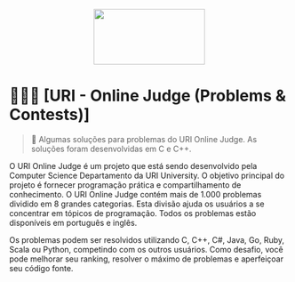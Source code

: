 <p align="center">
  <img width="200" height="100" src="https://user-images.githubusercontent.com/41811634/63442127-f0c90880-c408-11e9-96c5-b3a3168e3d2f.png">
</p>
 
<p align="center">
<h1> 👨🏻‍💻 [URI - Online Judge (Problems & Contests)] </h1>
</p>

> 📌 Algumas soluções para problemas do URI Online Judge. As soluções foram desenvolvidas
em C e C++.

O URI Online Judge é um projeto que está sendo desenvolvido pela Computer Science 
Departamento da URI University. O objetivo principal do projeto é fornecer programação
prática e compartilhamento de conhecimento. O URI Online Judge contém mais de 1.000 problemas
dividido em 8 grandes categorias. Esta divisão ajuda os usuários a se concentrar em
tópicos de programação. Todos os problemas estão disponíveis em português e inglês.

Os problemas podem ser resolvidos utilizando C, C++, C#, Java, Go, Ruby, Scala ou Python, competindo com os outros usuários. 
Como desafio, você pode melhorar seu ranking, resolver o máximo de problemas e aperfeiçoar seu código fonte.

[URI - Online Judge (Problems & Contests)]: https://www.urionlinejudge.com.br/
